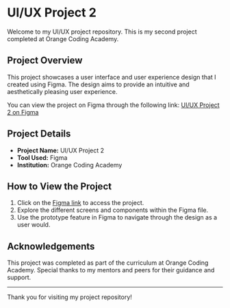 # UI/UX Project 2

Welcome to my UI/UX project repository. This is my second project completed at Orange Coding Academy.

## Project Overview

This project showcases a user interface and user experience design that I created using Figma. The design aims to provide an intuitive and aesthetically pleasing user experience. 

You can view the project on Figma through the following link:
[UI/UX Project 2 on Figma](https://www.figma.com/design/gH4cLqO0YgYPKHIYr1NShe/Project-2?node-id=0-1&t=8pLaziTMnrp3cXtJ-1)

## Project Details

- **Project Name:** UI/UX Project 2
- **Tool Used:** Figma
- **Institution:** Orange Coding Academy

## How to View the Project

1. Click on the [Figma link](https://www.figma.com/design/gH4cLqO0YgYPKHIYr1NShe/Project-2?node-id=0-1&t=8pLaziTMnrp3cXtJ-1) to access the project.
2. Explore the different screens and components within the Figma file.
3. Use the prototype feature in Figma to navigate through the design as a user would.

## Acknowledgements

This project was completed as part of the curriculum at Orange Coding Academy. Special thanks to my mentors and peers for their guidance and support.

---

Thank you for visiting my project repository!

